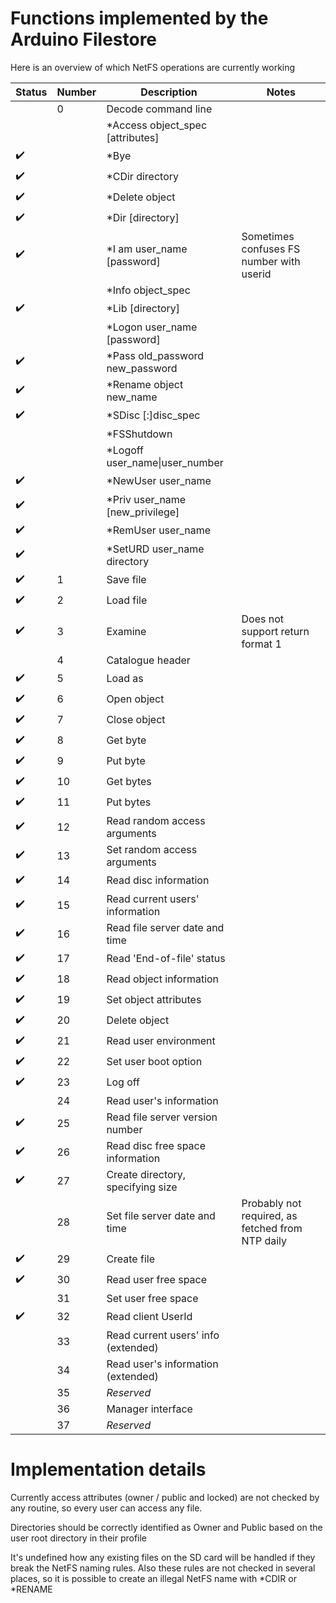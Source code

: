 # Functions implemented by the Arduino Filestore

Here is an overview of which NetFS operations are currently working

| Status | Number | Description | Notes |
|--------|--------|-------------|-------|
| | 0 |	Decode command line | |
| |  |	*Access object_spec [attributes]| |
|:heavy_check_mark: |  |	*Bye| |
| :heavy_check_mark:|  |	*CDir directory| |
| :heavy_check_mark:|  |	*Delete object| |
| :heavy_check_mark:|  |	*Dir [directory]| |
|:heavy_check_mark: |  |	*I am user_name [password]| Sometimes confuses FS number with userid|
| |  |	*Info object_spec| |
|:heavy_check_mark: |  |	*Lib [directory]| |
| |  |	*Logon user_name [password]| |
|:heavy_check_mark: |  |	*Pass old_password new_password| |
| :heavy_check_mark:|  |	*Rename object new_name| |
| :heavy_check_mark:|  |	*SDisc [:]disc_spec| |
| |  |	*FSShutdown| |
| |  |	*Logoff user_name\|user_number| |
| :heavy_check_mark:|  |	*NewUser user_name| |
| :heavy_check_mark:|  |	*Priv user_name [new_privilege]| |
| :heavy_check_mark:|  |	*RemUser user_name| |
| :heavy_check_mark:|  |	*SetURD user_name directory| |
|:heavy_check_mark: |1|	Save file| |
|:heavy_check_mark: |2|	Load file| |
|:heavy_check_mark: |3|	Examine| Does not support return format 1|
| |4|	Catalogue header| |
|:heavy_check_mark: |5|	Load as| |
|:heavy_check_mark: |6|	Open object| |
|:heavy_check_mark: |7|	Close object| |
|:heavy_check_mark: |8|	Get byte| |
|:heavy_check_mark: |9|	Put byte| |
|:heavy_check_mark: |10|	Get bytes| |
|:heavy_check_mark: |11|	Put bytes| |
|:heavy_check_mark: |12|	Read random access arguments| |
|:heavy_check_mark: |13|	Set random access arguments| |
|:heavy_check_mark: |14|	Read disc information| |
|:heavy_check_mark: |15|	Read current users' information| |
|:heavy_check_mark: |16|	Read file server date and time| |
|:heavy_check_mark: |17|	Read 'End-of-file' status| |
|:heavy_check_mark: |18|	Read object information| |
|:heavy_check_mark: |19|	Set object attributes| |
|:heavy_check_mark: |20|	Delete object| |
|:heavy_check_mark: |21|	Read user environment| |
|:heavy_check_mark: |22|	Set user boot option| |
|:heavy_check_mark: |23|	Log off| |
| |24|	Read user's information| |
|:heavy_check_mark: |25|	Read file server version number| |
|:heavy_check_mark: |26|	Read disc free space information| |
|:heavy_check_mark: |27|	Create directory, specifying size| |
| |28|	Set file server date and time| Probably not required, as fetched from NTP daily|
|:heavy_check_mark: |29|	Create file| |
|:heavy_check_mark: |30|	Read user free space| |
| |31|	Set user free space| |
|:heavy_check_mark: |32|	Read client UserId| |
| |33|	Read current users' info (extended)| |
| |34|Read user's information (extended)| |
| |35| *Reserved*	| |
| |36| 	Manager interface| |
| |37| *Reserved*| |

# Implementation details

Currently access attributes (owner / public and locked) are not checked by any routine, so every user can access any file.

Directories should be correctly identified as Owner and Public based on the user root directory in their profile

It's undefined how any existing files on the SD card will be handled if they break the NetFS naming rules. Also these rules
are not checked in several places, so it is possible to create an illegal NetFS name with \*CDIR or \*RENAME
